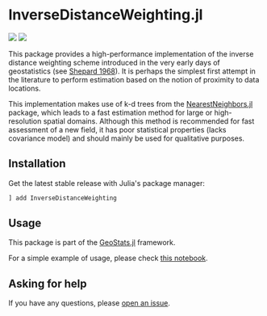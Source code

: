 # InverseDistanceWeighting.jl

[![][travis-img]][travis-url] [![][codecov-img]][codecov-url]

This package provides a high-performance implementation of the inverse distance weighting scheme introduced in
the very early days of geostatistics (see [Shepard 1968](https://dl.acm.org/citation.cfm?id=810616)).
It is perhaps the simplest first attempt in the literature to perform estimation based on the notion of proximity to data locations.

This implementation makes use of k-d trees from the [NearestNeighbors.jl](https://github.com/KristofferC/NearestNeighbors.jl)
package, which leads to a fast estimation method for large or high-resolution spatial domains. Although this method is
recommended for fast assessment of a new field, it has poor statistical properties (lacks covariance model) and should
mainly be used for qualitative purposes.

## Installation

Get the latest stable release with Julia's package manager:

```julia
] add InverseDistanceWeighting
```

## Usage

This package is part of the [GeoStats.jl](https://github.com/JuliaEarth/GeoStats.jl) framework.

For a simple example of usage, please check [this notebook](docs/Usage.ipynb).

## Asking for help

If you have any questions, please [open an issue](https://github.com/JuliaEarth/InverseDistanceWeights.jl/issues).

[travis-img]: https://travis-ci.org/JuliaEarth/InverseDistanceWeighting.jl.svg?branch=master
[travis-url]: https://travis-ci.org/JuliaEarth/InverseDistanceWeighting.jl

[codecov-img]: https://codecov.io/gh/JuliaEarth/InverseDistanceWeighting.jl/branch/master/graph/badge.svg
[codecov-url]: https://codecov.io/gh/JuliaEarth/InverseDistanceWeighting.jl
